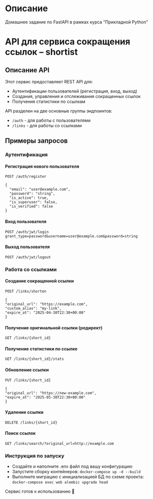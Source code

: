 # Описание
Домашнее задание по FastAPI в рамках курса "Прикладной Python"
# API для сервиса сокращения ссылок – shortist


## Описание API

Этот сервис предоставляет REST API для:
- Аутентификации пользователей (регистрация, вход, выход)
- Создания, управления и отслеживания сокращенных ссылок
- Получения статистики по ссылкам

API разделен на две основные группы эндпоинтов:
- `/auth` - для работы с пользователями
- `/links` - для работы со ссылками

## Примеры запросов

### Аутентификация

#### Регистрация нового пользователя
```http
POST /auth/register

{
  "email": "user@example.com",
  "password": "string",
  "is_active": true,
  "is_superuser": false,
  "is_verified": false
}
```

#### Вход пользователя
```http
POST /auth/jwt/login
grant_type=password&username=user@example.com&password=string
```

#### Выход пользователя
```http
POST /auth/jwt/logout
```

### Работа со ссылками
#### Создание сокращенной ссылки
```http
POST /links/shorten

{
"original_url": "https://example.com",
"custom_alias": "my-link",
"expire_at": "2025-04-30T22:30+00:00"
}
```
#### Получение оригинальной ссылки (редирект)
```http
GET /links/{short_id}
```

#### Получение статистики по ссылке
```http
GET /links/{short_id}/stats
```

#### Обновление ссылки
```http
PUT /links/{short_id}

{
"original_url": "https://new-example.com",
"expire_at": "2025-05-30T22:30+00:00"
}
```


#### Удаление ссылки
```http
DELETE /links/{short_id}
```

#### Поиск ссылок
```http
GET /links/search/?original_url=http://example.com
```


### Инструкция по запуску

- Создайте и наполните .env файл под вашу конфигурацию
- Запустите сборку контейнеров: `docker-compose up -d --build`
- Выполните миграцию с инициализацией БД по схеме проекта: `docker-compose exec web alembic upgrade head`

Сервис готов к использованию 🎉